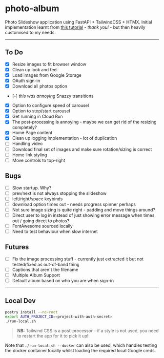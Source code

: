 # photo-album

Photo Slideshow application using FastAPI + TailwindCSS + HTMX. Initial implementation learnt from [this tutorial](https://github.com/tataraba/simplesite/tree/main) - _thank you!_ - but then heavily customised to my needs.

---

## To Do

- [x] Resize images to fit browser window
- [x] Clean up look and feel
- [x] Load images from Google Storage
- [x] OAuth sign-in
- [x] Download all photos option
- [-] _this was annoying_ Snazzy transitions
- [x] Option to configure speed of carousel
- [x] Option to stop/start carousel
- [x] Get running in Cloud Run
- [x] The post-processing is annoying - maybe we can get rid of the resizing completely?
- [x] Home Page content
- [x] Clean up logging implementation - lot of duplication
- [ ] Handling video
- [ ] Download final set of images and make sure rotation/sizing is correct
- [ ] Home link styling
- [ ] Move controls to top-right

## Bugs

- [ ] Slow startup. Why?
- [ ] prev/next is not always stopping the slideshow
- [ ] left/right/space keybinds
- [ ] download option times out - needs progress spinner perhaps
- [ ] Not sure image sizing is quite right - padding and move things around?
- [ ] Direct user to log in instead of just showing error message when times out / going direct to photos?
- [ ] FontAwesome sourced locally
- [ ] Need to test behaviour when slow internet

## Futures

- [ ] Fix the image processing stuff - currently just extracted it but not tested/fixed as out-of-band thing
- [ ] Captions that aren't the filename
- [ ] Multiple Album Support
- [ ] Default album based on who you are when sign-in

---

## Local Dev

```sh
poetry install --no-root
export AUTH_PROJECT_ID=<project-with-auth-secret>
./run-local.sh
```

> **NB:** Tailwind CSS is a post-processor - if a style is not used, you need to restart the app for it to pick it up!

Note that `./run-local.sh --docker` can also be used, which handles testing the docker container locally whilst loading the required local Google creds.

